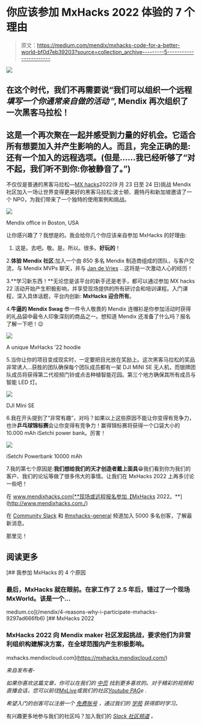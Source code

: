 # 你应该参加 MxHacks 2022 体验的 7 个理由

> 原文：<https://medium.com/mendix/mxhacks-code-for-a-better-world-bf0d7eb39203?source=collection_archive---------5----------------------->

![](img/d668b40743e80953c6b65871c2b56a81.png)

## 在这个时代，我们不再需要说“我们可以组织一个远程*填写一个你通常亲自做的活动* ”, Mendix 再次组织了一次黑客马拉松！

## 这是一个再次聚在一起并感受到力量的好机会。它适合所有想要加入并产生影响的人。而且，完全正确的是:还有一个加入的远程选项。(但是……我已经听够了“对不起，我们听不到你:你被静音了。”)

不仅仅是普通的黑客马拉松—[MX hacks](https://mxhacks.mendixcloud.com/)2022(9 月 23 日至 24 日)挑战 Mendix 社区加入一场让世界变得更美好的黑客马拉松:波士顿、鹿特丹和新加坡邀请了一个 NPO，为我们带来了一个独特的使用案例和挑战。

![](img/cf96ffdfef4fab7f509f55fef9217bb4.png)

Mendix office in Boston, USA

让你感兴趣了？我想是的。我会给你几个你应该亲自参加 MxHacks 的好理由:

1.  这是。去吧。敬。是。所以。很多。**好玩的**！

2.**体验 Mendix 社区**:加入一个由 850 多名 Mendix 制造商组成的团队，与客户交流，与 Mendix MVPs 聊天，并与 [Jan de Vries](https://medium.com/u/7ca8e7f28f34?source=post_page-----bf0d7eb39203--------------------------------) …这将是一次激动人心的经历！

3.**学习新东西！**无论您是该平台的新手还是老手，都可以通过参加 MX hacks 22 活动开始产生积极影响，并享受现场提供的所有研讨会和培训课程。入门课程，深入具体话题，平台内创新: **MxHacks 迎合所有**。

4.**牛逼的 Mendix Swag** 😎一件令人敬畏的 Mendix 连帽衫是你参加活动时获得的礼品袋中最令人印象深刻的商品之一。想知道 Mendix 还准备了什么吗？报名了解一下吧！😉

![](img/24e7f89d7358b0d4380b637ad752b8d8.png)

A unique MxHacks ’22 hoodie

5.当你让你的项目变成现实时，一定要把目光放在奖励上。这次黑客马拉松的奖品非常诱人…获胜的团队确保每个团队成员都有一架 DJI MINI SE 无人机，而银牌团队成员将获得第二代视频门铃或点击种植智能花园。第三个地方确保其所有成员与智能 LED 灯。

![](img/9253705592895f6f1ab4bdc203aadcac.png)

DJI Mini SE

6.我在开头提到了“非常有趣”，对吗？如果以上这些原因不能让你变得有竞争力，也许**乒乓球锦标赛**会让你变得有竞争力！赢得锦标赛将获得一个口袋大小的 10.000 mAh iSetchi power bank。厉害！

![](img/b83a5896048c164cffbbb0fdee4bad92.png)

iSetchi Powerbank 10000 mAh

7.我的第七个原因是:**我们想给我们的天才创造者戴上面具**😁我们看到你为我们的客户、我们的论坛等做了很多伟大的事情。让我们在 MxHacks 2022 上再多讨论一些吧！

在 www.mendixhacks.com[**现场或远程报名参加【MxHacks 2022。**](http://www.mendixhacks.com./)

在 [Community Slack](http://bit.ly/mxslack) 和 [#mxhacks-general](https://mendixcommunity.slack.com/archives/C03HSKEJR6G) 频道加入 5000 多名创客，了解最新消息。

那里见！

## 阅读更多

[](/mendix/4-reasons-why-i-participate-mxhacks-9297ad666fb6) [## 我参加 MxHacks 的 4 个原因

### 最后，MxHacks 就在眼前。在家工作了 2.5 年后，错过了一个现场 MxWorld。该是一个…

medium.co](/mendix/4-reasons-why-i-participate-mxhacks-9297ad666fb6) [](https://mxhacks.mendixcloud.com/) [## MxHacks 2022

### MxHacks 2022 向 Mendix maker 社区发起挑战，要求他们为非营利组织构建解决方案，在全球范围内产生积极影响。

mxhacks.mendixcloud.com](https://mxhacks.mendixcloud.com/) 

*来自发布者-*

*如果你喜欢这篇文章，你可以在我们的* [*中页*](https://medium.com/mendix) *找到更多喜欢的。对于精彩的视频和直播会话，您可以前往*[*MxLive*](https://www.mendix.com/live/)*或我们的社区*[*Youtube PAG*](https://www.youtube.com/c/MendixCommunity/community)*e .*

*希望入门的创客可以注册一个* [*免费账号*](https://signup.mendix.com/link/signup/?source=direct) *，通过我们的* [*学苑*](https://academy.mendix.com/link/home) *获得即时学习。*

有兴趣更多地参与我们的社区吗？加入我们的 [*Slack 社区频道*](https://join.slack.com/t/mendixcommunity/shared_invite/zt-hwhwkcxu-~59ywyjqHlUHXmrw5heqpQ) *。*
